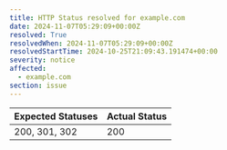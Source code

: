```yaml
---
title: HTTP Status resolved for example.com
date: 2024-11-07T05:29:09+00:00Z
resolved: True
resolvedWhen: 2024-11-07T05:29:09+00:00Z
resolvedStartTime: 2024-10-25T21:09:43.191474+00:00
severity: notice
affected:
  - example.com
section: issue
---
```


| Expected Statuses | Actual Status  |
|-------------------|----------------|
| 200, 301, 302 | 200 |
